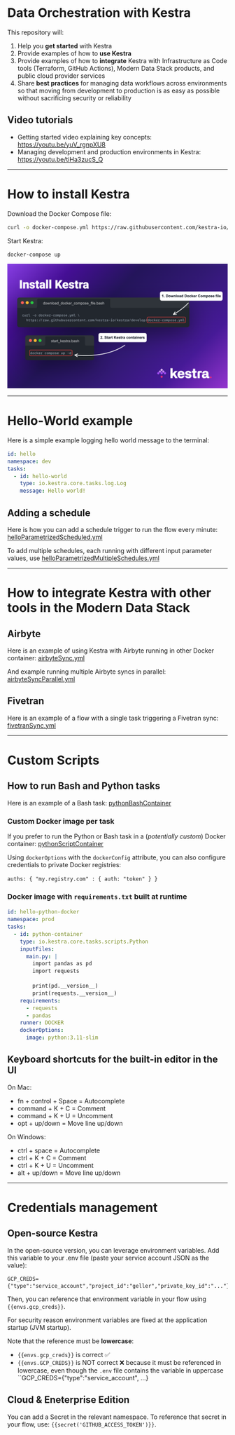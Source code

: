 # Data Orchestration with Kestra

This repository will:
1. Help you **get started** with Kestra
2. Provide examples of how to **use Kestra**
3. Provide examples of how to **integrate** Kestra with Infrastructure as Code tools (Terraform, GitHub Actions), Modern Data Stack products, and public cloud provider services
4. Share **best practices** for managing data workflows across environments so that moving from development to production is as easy as possible without sacrificing security or reliability

## Video tutorials

- Getting started video explaining key concepts: https://youtu.be/yuV_rgnpXU8
- Managing development and production environments in Kestra: https://youtu.be/tiHa3zucS_Q

---

# How to install Kestra

Download the Docker Compose file:

```sh
curl -o docker-compose.yml https://raw.githubusercontent.com/kestra-io/kestra/develop/docker-compose.yml
```

Start Kestra:

```sh
docker-compose up
```

![install.png](images/install.png)

---

# Hello-World example

Here is a simple example logging hello world message to the terminal:

```yaml
id: hello  
namespace: dev
tasks:
  - id: hello-world
    type: io.kestra.core.tasks.log.Log
    message: Hello world!
```

## Adding a schedule

Here is how you can add a schedule trigger to run the flow every minute: [helloParametrizedScheduled.yml](flows/helloParametrizedScheduled.yml)

To add multiple schedules, each running with different input parameter values, use [helloParametrizedMultipleSchedules.yml](flows/helloParametrizedMultipleSchedules.yml)

---

# How to integrate Kestra with other tools in the Modern Data Stack 

## Airbyte

Here is an example of using Kestra with Airbyte running in other Docker container: [airbyteSync.yml](flows/airbyteSync.yml)

And example running multiple Airbyte syncs in parallel: [airbyteSyncParallel.yml](flows/airbyteSyncParallel.yml) 

## Fivetran

Here is an example of a flow with a single task triggering a Fivetran sync: [fivetranSync.yml](flows/fivetranSync.yml)

---


# Custom Scripts

## How to run Bash and Python tasks

Here is an example of a Bash task: [pythonBashContainer](flows/pythonBashContainer.yml)


### Custom Docker image per task 

If you prefer to run the Python or Bash task in a (_potentially custom_) Docker container: [pythonScriptContainer](flows/pythonScriptContainer.yml)

Using `dockerOptions` with the `dockerConfig` attribute, you can also configure credentials to private Docker registries:

`auths: { "my.registry.com" : { auth: "token" } }`


### Docker image with `requirements.txt` built at runtime 


```yaml
id: hello-python-docker
namespace: prod
tasks:
  - id: python-container
    type: io.kestra.core.tasks.scripts.Python
    inputFiles:
      main.py: |
        import pandas as pd
        import requests
        
        print(pd.__version__)
        print(requests.__version__)
    requirements:
      - requests
      - pandas
    runner: DOCKER
    dockerOptions:
      image: python:3.11-slim
```


## Keyboard shortcuts for the built-in editor in the UI

On Mac:
- fn + control + Space = Autocomplete
- command + K + C = Comment
- command + K + U = Uncomment
- opt + up/down = Move line up/down

On Windows:
- ctrl + space = Autocomplete
- ctrl + K + C = Comment
- ctrl + K + U = Uncomment
- alt + up/down = Move line up/down

---

# Credentials management

## Open-source Kestra

In the open-source version, you can leverage environment variables. 
Add this variable to your .env file (paste your service account JSON as the value): 

```
GCP_CREDS={"type":"service_account","project_id":"geller","private_key_id":"..."}
```

Then, you can reference that environment variable in your flow using ``{{envs.gcp_creds}}``. 

For security reason environment variables are fixed at the application startup (JVM startup).

Note that the reference must be **lowercase**:
- ``{{envs.gcp_creds}}`` is correct ✅ 
- ``{{envs.GCP_CREDS}}`` is NOT correct ❌ because it must be referenced in lowercase, even though the ``.env`` file contains the variable in uppercase ``GCP_CREDS={"type":"service_account", ...}


## Cloud & Eneterprise Edition

You can add a Secret in the relevant namespace. To reference that secret in your flow, use: ``{{secret('GITHUB_ACCESS_TOKEN')}}``.  

